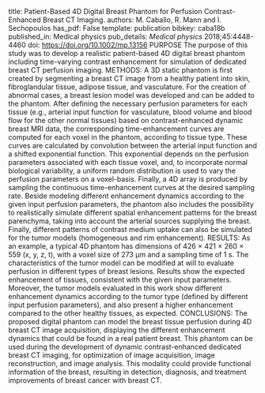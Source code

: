 title: Patient-Based 4D Digital Breast Phantom for Perfusion Contrast-Enhanced Breast CT Imaging.
authors: M. Caballo, R. Mann and I. Sechopoulos
has_pdf: False
template: publication
bibkey: caba18b
published_in: Medical physics
pub_details: <i>Medical physics</i> 2018;45:4448-4460
doi: https://doi.org/10.1002/mp.13156
PURPOSE The purpose of this study was to develop a realistic patient-based 4D digital breast phantom including time-varying contrast enhancement for simulation of dedicated breast CT perfusion imaging.  METHODS: A 3D static phantom is first created by segmenting a breast CT image from a healthy patient into skin, fibroglandular tissue, adipose tissue, and vasculature. For the creation of abnormal cases, a breast lesion model was developed and can be added to the phantom. After defining the necessary perfusion parameters for each tissue (e.g., arterial input function for vasculature, blood volume and blood flow for the other normal tissues) based on contrast-enhanced dynamic breast MRI data, the corresponding time-enhancement curves are computed for each voxel in the phantom, according to tissue type. These curves are calculated by convolution between the arterial input function and a shifted exponential function. This exponential depends on the perfusion parameters associated with each tissue voxel, and, to incorporate normal biological variability, a uniform random distribution is used to vary the perfusion parameters on a voxel-basis. Finally, a 4D array is produced by sampling the continuous time-enhancement curves at the desired sampling rate. Beside modeling different enhancement dynamics according to the given input perfusion parameters, the phantom also includes the possibility to realistically simulate different spatial enhancement patterns for the breast parenchyma, taking into account the arterial sources supplying the breast. Finally, different patterns of contrast medium uptake can also be simulated for the tumor models (homogeneous and rim enhancement).  RESULTS: As an example, a typical 4D phantom has dimensions of 426 × 421 × 260 × 559 (x, y, z, t), with a voxel size of 273 μm and a sampling time of 1 s. The characteristics of the tumor model can be modified at will to evaluate perfusion in different types of breast lesions. Results show the expected enhancement of tissues, consistent with the given input parameters. Moreover, the tumor models evaluated in this work show different enhancement dynamics according to the tumor type (defined by different input perfusion parameters), and also present a higher enhancement compared to the other healthy tissues, as expected.  CONCLUSIONS: The proposed digital phantom can model the breast tissue perfusion during 4D breast CT image acquisition, displaying the different enhancement dynamics that could be found in a real patient breast. This phantom can be used during the development of dynamic contrast-enhanced dedicated breast CT imaging, for optimization of image acquisition, image reconstruction, and image analysis. This modality could provide functional information of the breast, resulting in detection, diagnosis, and treatment improvements of breast cancer with breast CT.

